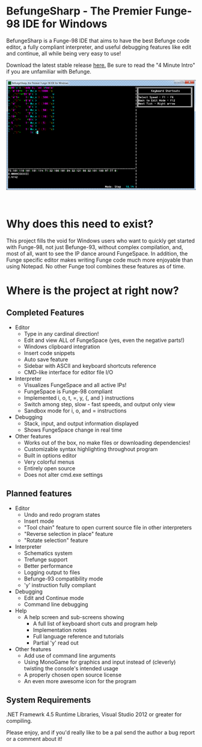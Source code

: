 BefungeSharp - The Premier Funge-98 IDE for Windows
===================================================
BefungeSharp is a Funge-98 IDE that aims to have the best Befunge code editor, a fully compliant interpreter, and useful debugging features like edit and continue, all while being very easy to use!

Download the latest stable release [here.](http://www.tedngreene.com/projects/befunge/befungesharp_latest.zip) Be sure to read the "4 Minute Intro" if you are unfamiliar with Befunge.

![The interpreter running itoroman.bf](./BefungeSharp/doc/screenshots/editor_window_1.png "The interpreter running itoroman.bf")
  
<br/>

Why does this need to exist?
============================
This project fills the void for Windows users who want to quickly get started with Funge-98, not just Befunge-93, without complex compilation, and, most of all, want to see the IP dance around FungeSpace. In addition, the Funge specific editor makes writing Funge code much more enjoyable than using Notepad. No other Funge tool combines these features as of time.

Where is the project at right now?
==================================

Completed Features
------------------
* Editor
	- Type in any cardinal direction!
	- Edit and view ALL of FungeSpace (yes, even the negative parts!)
	- Windows clipboard integration
	- Insert code snippets
	- Auto save feature
	- Sidebar with ASCII and keyboard shortcuts reference
	- CMD-like interface for editor file I/O
* Interpreter
	- Visualizes FungeSpace and all active IPs!
	- FungeSpace is Funge-98 compliant
	- Implemented i, o, t, =, y, {, and } instructions
	- Switch among step, slow - fast speeds, and output only view
	- Sandbox mode for i, o, and = instructions
* Debugging
	- Stack, input, and output information displayed
	- Shows FungeSpace change in real time
* Other features
	- Works out of the box, no make files or downloading dependencies!
	- Customizable syntax highlighting throughout program
	- Built in options editor
	- Very colorful menus
	- Entirely open source
	- Does not alter cmd.exe settings
	
Planned features
----------------
* Editor
	- Undo and redo program states
	- Insert mode
	- "Tool chain" feature to open current source file in other interpreters
	- "Reverse selection in place" feature
	- "Rotate selection" feature
* Interpreter
	- Schematics system
	- Trefunge support
	- Better performance
	- Logging output to files
	- Befunge-93 compatibility mode
	- 'y' instruction fully compliant
* Debugging
	- Edit and Continue mode
	- Command line debugging
* Help
	- A help screen and sub-screens showing
		* A full list of keyboard short cuts and program help
		* Implementation notes
		* Full language reference and tutorials
		* Partial 'y' read out
* Other features
	- Add use of command line arguments
	- Using MonoGame for graphics and input instead of (cleverly) twisting the console's intended usage
	- A properly chosen open source license
	- An even more awesome icon for the program

System Requirements
-------------------
.NET Framewrk 4.5 Runtime Libraries, Visual Studio 2012 or greater for compiling.

Please enjoy, and if you'd really like to be a pal send the author a bug report or a comment about it!
